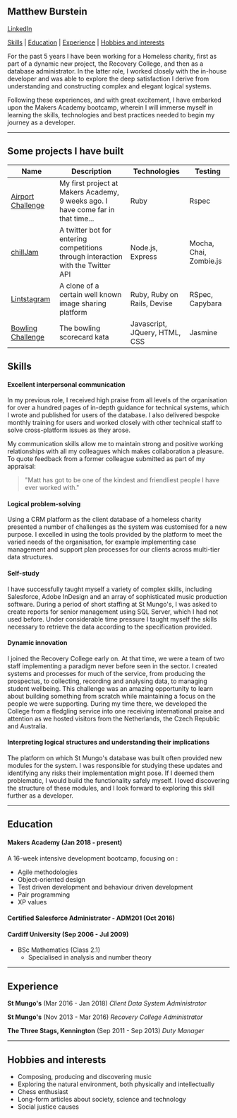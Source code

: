 ## Matthew Burstein

[LinkedIn](https://www.linkedin.com/in/matthew-burstein)

[Skills](#skills) | [Education](#education) | [Experience](#experience) | [Hobbies and interests](#hobbies)

For the past 5 years I have been working for a Homeless charity, first as part of a dynamic new project, the Recovery College, and then as a database administrator. In the latter role, I worked closely with the in-house developer and was able to explore the deep satisfaction I derive from understanding and constructing complex and elegant logical systems.

Following these experiences, and with great excitement, I have embarked upon the Makers Academy bootcamp, wherein I will immerse myself in learning the skills, technologies and best practices needed to begin my journey as a developer.

---

## Some projects I have built

|Name|Description|Technologies|Testing|
|----|-----------|------------|-------|
|[Airport Challenge](https://github.com/MatthewBurstein/airport_challenge)|My first project at Makers Academy, 9 weeks ago. I have come far in that time...|Ruby| Rspec|
|[chillJam](https://github.com/MatthewBurstein/chillJam)|A twitter bot for entering competitions through interaction with the Twitter API|Node.js, Express|Mocha, Chai, Zombie.js|
|[Lintstagram](https://github.com/MatthewBurstein/Lintstagram)|A clone of a certain well known image sharing platform|Ruby, Ruby on Rails, Devise|RSpec, Capybara|
|[Bowling Challenge](https://github.com/MatthewBurstein/bowling-challenge)|The bowling scorecard kata|Javascript, JQuery, HTML, CSS|Jasmine|


## <a name="skills">Skills</a>

#### Excellent interpersonal communication

In my previous role, I received high praise from all levels of the organisation for over a hundred pages of in-depth guidance for technical systems, which I wrote and published for users of the database. I also delivered bespoke monthly training for users and worked closely with other technical staff to solve cross-platform issues as they arose.

My communication skills allow me to maintain strong and positive working relationships with all my colleagues which makes collaboration a pleasure. To quote feedback from a former colleague submitted as part of my appraisal:

>"Matt has got to be one of the kindest and friendliest people I have ever worked with."

#### Logical problem-solving

Using a CRM platform as the client database of a homeless charity presented a number of challenges as the system was customised for a new purpose. I excelled in using the tools provided by the platform to meet the varied needs of the organisation, for example implementing case management and support plan processes for our clients across multi-tier data structures.

#### Self-study

I have successfully taught myself a variety of complex skills, including Salesforce, Adobe InDesign and an array of sophisticated music production software. During a period of short staffing at St Mungo's, I was asked to create reports for senior management using SQL Server, which I had not used before. Under considerable time pressure I taught myself the skills necessary to retrieve the data according to the specification provided.

#### Dynamic innovation

I joined the Recovery College early on. At that time, we were a team of two staff implementing a paradigm never before seen in the sector. I created systems and processes for much of the service, from producing the prospectus, to collecting, recording and analysing data, to managing student wellbeing. This challenge was an amazing opportunity to learn about building something from scratch while maintaining a focus on the people we were supporting. During my time there, we developed the College from a fledgling service into one receiving international praise and attention as we hosted visitors from the Netherlands, the Czech Republic and Australia.

#### Interpreting logical structures and understanding their implications

The platform on which St Mungo's database was built often provided new modules for the system. I was responsible for studying these updates and identifying any risks their implementation might pose. If I deemed them problematic, I would build the functionality safely myself. I loved discovering the structure of these modules, and I look forward to exploring this skill further as a developer.

---

## <a name="education">Education</a>

#### Makers Academy (Jan 2018 - present)
A 16-week intensive development bootcamp, focusing on :
* Agile methodologies
* Object-oriented design
* Test driven development and behaviour driven development
* Pair programming
* XP values

#### Certified Salesforce Administrator - ADM201 (Oct 2016)

#### Cardiff University (Sep 2006 - Jul 2009)

- BSc Mathematics (Class 2.1)
  - Specialised in analysis and number theory

---

## <a name="experience">Experience</a>

**St Mungo's** (Mar 2016 - Jan 2018)
*Client Data System Administrator*

**St Mungo's** (Nov 2013 - Mar 2016)
*Recovery College Administrator*

**The Three Stags, Kennington** (Sep 2011 - Sep 2013)
*Duty Manager*

---

## <a name="hobbies">Hobbies and interests</a>

- Composing, producing and discovering music
- Exploring the natural environment, both physically and intellectually
- Chess enthusiast
- Long-form articles about society, science and technology
- Social justice causes

